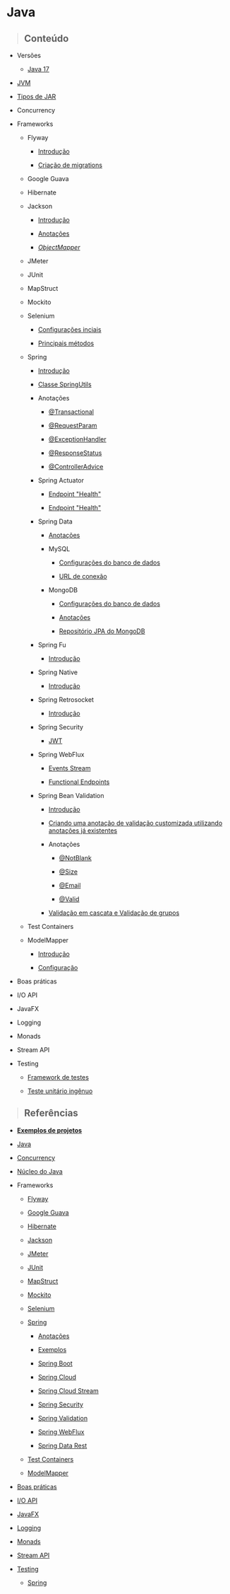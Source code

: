 # Java

> ## **Conteúdo**

- Versões

  - [Java 17](/java/core/version/java-17.md)

- [JVM](/java/core/jvm.md)

- [Tipos de JAR](/java/core/tipos-de-jar.md)

- Concurrency

- Frameworks

  - Flyway

    - [Introdução](/java/frameworks/flyway/introduction.md)

    - [Criação de migrations](/java/frameworks/flyway/creating-migrations.md)

  - Google Guava

  - Hibernate

  - Jackson

    - [Introdução](/java/frameworks/jackson/introduction.md)

    - [Anotações](/java/frameworks/jackson/annotations.md)

    - [_ObjectMapper_](/java/frameworks/jackson/object-mapper.md)

  - JMeter

  - JUnit

  - MapStruct

  - Mockito

  - Selenium

    - [Configurações inciais](/java/frameworks/selenium/configuracoes-iniciais.md)

    - [Principais métodos](/java/frameworks/selenium/principais-metodos.md)

  - Spring

    - [Introdução](/java/frameworks/spring/introducao.md)

    - [Classe SpringUtils](/java/frameworks/spring/spring-utils.md)

    - Anotações

      - [@Transactional](/java/frameworks/spring/annotations/transactional-annotation.md)

      - [@RequestParam](/java/frameworks/spring/annotations/requestparam-annotation.md)

      - [@ExceptionHandler](/java/frameworks/spring/annotations/exceptionhandler-annotation.md)

      - [@ResponseStatus](/java/frameworks/spring/annotations/responsestatus-annotation.md)

      - [@ControllerAdvice](/java/frameworks/spring/annotations/controlleradvice-annotation.md)

    - Spring Actuator

      - [Endpoint "Health"](/java/frameworks/spring/spring-actuator/endpoint-health.md)

      - [Endpoint "Health"](/java/frameworks/spring/spring-actuator/endpoint-health.md)

    - Spring Data

      - [Anotações](/java/frameworks/spring/spring-data/annotations.md)

      - MySQL

        - [Configurações do banco de dados](/java/frameworks/spring/spring-data/mysql/database-configuration.md)

        - [URL de conexão](/java/frameworks/spring/spring-data/mysql/connection-url.md)

      - MongoDB

        - [Configurações do banco de dados](/java/frameworks/spring/spring-data/mongodb/database-configuration.md)

        - [Anotações](/java/frameworks/spring/spring-data/mongodb/annotations.md)

        - [Repositório JPA do MongoDB](/java/frameworks/spring/spring-data/mongodb/repository.md)

    - Spring Fu

      - [Introdução](/java/frameworks/spring/spring-fu/introducao.md)

    - Spring Native

      - [Introdução](/java/frameworks/spring/spring-native/introducao.md)

    - Spring Retrosocket

      - [Introdução](/java/frameworks/spring/spring-retrosocket/introducao.md)

    - Spring Security

      - [JWT](/java/frameworks/spring/spring-security/jwt.md)

    - Spring WebFlux

      - [Events Stream](/java/frameworks/spring/spring-webflux/events-stream.md)

      - [Functional Endpoints](/java/frameworks/spring/spring-webflux/functional-end-points.md)

    - Spring Bean Validation

      - [Introdução](/java/frameworks/spring/spring-bean-validation/introduction.md)

      - [Criando uma anotação de validação customizada utilizando anotações já existentes](/java/frameworks/spring/spring-bean-validation/creating-custom-validation-annotation-using-builtin-annotations.md)

      - Anotações

        - [@NotBlank](/java/frameworks/spring/spring-bean-validation/annotations/notblank-annotation.md)

        - [@Size](/java/frameworks/spring/spring-bean-validation/annotations/size-annotation.md)

        - [@Email](/java/frameworks/spring/spring-bean-validation/annotations/email-annotation.md)

        - [@Valid](/java/frameworks/spring/spring-bean-validation/annotations/valid-annotation.md)

      - [Validação em cascata e Validação de grupos](/java/frameworks/spring/spring-bean-validation/cascade-validation-and-group-validation.md)

  - Test Containers

  - ModelMapper

    - [Introdução](/java/frameworks/modelmapper/introduction.md)

    - [Configuração](/java/frameworks/modelmapper/configuration.md)

- Boas práticas

- I/O API

- JavaFX

- Logging

- Monads

- Stream API

- Testing

  - [Framework de testes](/java/testing/framework-de-testes.md)

  - [Teste unitário ingênuo](/java/testing/teste-unitario-ingenuo.md)

> ## **Referências**

- [**Exemplos de projetos**](/java/project-examples.md)

- [Java](/java/references.md)

- [Concurrency](/java/concurrency/references.md)

- [Núcleo do Java](/java/core/references.md)

- Frameworks

  - [Flyway](/java/frameworks/flyway/references.md)

  - [Google Guava](/java/frameworks/google-guava/references.md)

  - [Hibernate](/java/frameworks/hibernate/references.md)

  - [Jackson](/java/frameworks/jackson/references.md)

  - [JMeter](/java/frameworks/jmeter/references.md)

  - [JUnit](/java/frameworks/junit/references.md)

  - [MapStruct](/java/frameworks/mapstruct/references.md)

  - [Mockito](/java/frameworks/mockito/references.md)

  - [Selenium](/java/frameworks/selenium/references.md)

  - [Spring](/java/frameworks/spring/references.md)

    - [Anotações](/java/frameworks/spring/annotations/references.md)

    - [Exemplos](/java/frameworks/spring/examples/references.md)

    - [Spring Boot](/java/frameworks/spring/spring-boot/references.md)

    - [Spring Cloud](/java/frameworks/spring/spring-cloud/references.md)

    - [Spring Cloud Stream](/java/frameworks/spring/spring-cloud-stream/references.md)

    - [Spring Security](/java/frameworks/spring/spring-security/references.md)

    - [Spring Validation](/java/frameworks/spring/spring-bean-validation/references.md)

    - [Spring WebFlux](/java/frameworks/spring/spring-webflux/references.md)

    - [Spring Data Rest](/java/frameworks/spring/spring-data-rest/references.md)

  - [Test Containers](/java/frameworks/test-containers/references.md)

  - [ModelMapper](/java/frameworks/modelmapper/references.md)

- [Boas práticas](/java/good-practice/references.md)

- [I/O API](/java/io-api/references.md)

- [JavaFX](/java/javafx/references.md)

- [Logging](/java/logging/references.md)

- [Monads](/java/monads/references.md)

- [Stream API](/java/stream-api/references.md)

- [Testing](/java/testing/references.md)

  - [Spring](/java/testing/spring/references.md)
